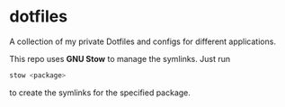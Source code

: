 # dotfiles

A collection of my private Dotfiles and configs for different applications.

This repo uses **GNU Stow** to manage the symlinks.
Just run 
```bash
stow <package>
```
to create the symlinks for the specified package.
